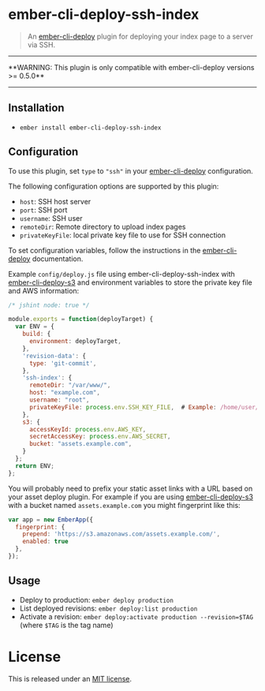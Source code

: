 # ember-cli-deploy-ssh-index

> An [ember-cli-deploy][] plugin for deploying your index page to a server via SSH.

<hr/>
**WARNING: This plugin is only compatible with ember-cli-deploy versions >= 0.5.0**
<hr/>

## Installation

* `ember install ember-cli-deploy-ssh-index`

## Configuration

To use this plugin, set `type` to `"ssh"` in your [ember-cli-deploy][] configuration.

The following configuration options are supported by this plugin:

- `host`: SSH host server
- `port`: SSH port
- `username`: SSH user
- `remoteDir`: Remote directory to upload index pages
- `privateKeyFile`: local private key file to use for SSH connection

To set configuration variables, follow the instructions in the [ember-cli-deploy][] documentation.

Example `config/deploy.js` file using ember-cli-deploy-ssh-index with [ember-cli-deploy-s3][] and environment variables to store the private key file and AWS information:

```javascript
/* jshint node: true */

module.exports = function(deployTarget) {
  var ENV = {
    build: {
      environment: deployTarget,
    },
    'revision-data': {
      type: 'git-commit',
    },
    'ssh-index': {
      remoteDir: "/var/www/",
      host: "example.com",
      username: "root",
      privateKeyFile: process.env.SSH_KEY_FILE,  # Example: /home/user/.ssh/id_rsa
    },
    s3: {
      accessKeyId: process.env.AWS_KEY,
      secretAccessKey: process.env.AWS_SECRET,
      bucket: "assets.example.com",
    }
  };
  return ENV;
};
```

You will probably need to prefix your static asset links with a URL based on your asset deploy plugin.  For example if you are using [ember-cli-deploy-s3][] with a bucket named `assets.example.com` you might fingerprint like this:

```javascript
var app = new EmberApp({
  fingerprint: {
    prepend: 'https://s3.amazonaws.com/assets.example.com/',
    enabled: true
  },
});
```


## Usage

* Deploy to production: `ember deploy production`
* List deployed revisions: `ember deploy:list production`
* Activate a revision: `ember deploy:activate production --revision=$TAG` (where `$TAG` is the tag name)


# License

This is released under an [MIT license][].


[ember-cli-deploy]: https://github.com/ember-cli/ember-cli-deploy
[ember-cli-deploy-s3]: https://github.com/ember-cli-deploy/ember-cli-deploy-s3
[mit license]: http://th.mit-license.org/
